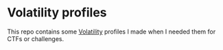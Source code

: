 # Volatility profiles

This repo contains some [Volatility](https://github.com/volatilityfoundation/volatility) profiles I made when I needed them for CTFs or challenges.

